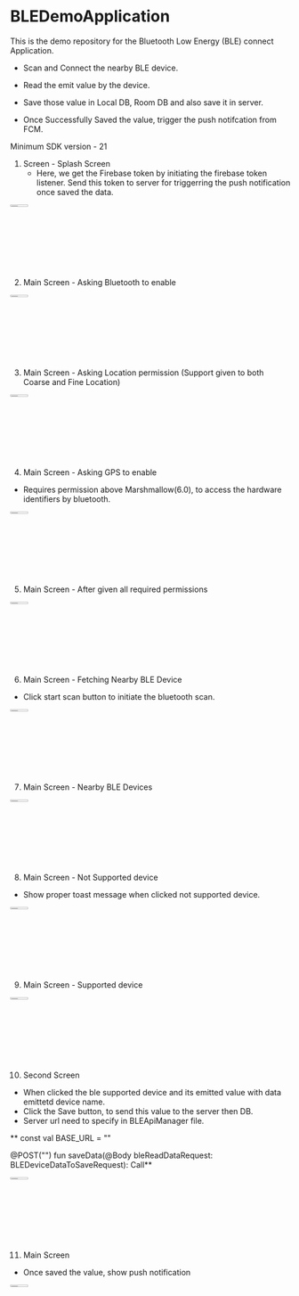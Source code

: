 # BLEDemoApplication

This is the demo repository for the Bluetooth Low Energy (BLE) connect Application.

- Scan and Connect the nearby BLE device.

- Read the emit value by the device.

- Save those value  in Local DB, Room DB and also save it in server.

- Once Successfully Saved the value, trigger the push notifcation from FCM.

Minimum SDK version - 21

1. Screen - Splash Screen 
	- Here, we get the Firebase token by initiating the firebase token listener. Send this token to server for triggerring the push notification once saved the data.
	
<img src="https://user-images.githubusercontent.com/94950611/195990441-95ec7218-3520-425d-b0d2-e72d7d374c82.png" width="25%" height="3%">

2. Main Screen - Asking Bluetooth to enable

<img src="https://user-images.githubusercontent.com/94950611/195990622-3a7a4fca-8cc5-4c7d-8d5c-16670bd4db9f.png" width="25%" height="3%">

3. Main Screen - Asking Location permission (Support given to both Coarse and Fine Location)

<img src="https://user-images.githubusercontent.com/94950611/195990696-7a9a6b2c-5e0c-457a-bdbd-3bfa09261ac7.png" width="25%" height="3%">

4. Main Screen - Asking GPS to enable
- Requires permission above Marshmallow(6.0), to access the hardware identifiers by bluetooth.

<img src="https://user-images.githubusercontent.com/94950611/195990922-15adc389-2ffa-4a78-9b7f-8892454348ea.png" width="25%" height="3%">

5. Main Screen - After given all required permissions

<img src="https://user-images.githubusercontent.com/94950611/195990963-dfeccd6a-6f68-4440-83a2-468aacff9230.png" width="25%" height="3%">

6. Main Screen - Fetching Nearby BLE Device
- Click start scan button to initiate the bluetooth scan.

<img src="https://user-images.githubusercontent.com/94950611/195991366-6fef43a5-5c54-457b-8ad8-419cc5d771e3.png" width="25%" height="3%">

7. Main Screen - Nearby BLE Devices

<img src="https://user-images.githubusercontent.com/94950611/195991444-19ff3ae0-0007-4c8b-9ec1-741c1e2b6a38.png" width="25%" height="3%">

8. Main Screen  - Not Supported device
- Show proper toast message when clicked not supported device.

<img src="https://user-images.githubusercontent.com/94950611/195991497-7dc07732-16f6-4793-9a73-4ae968224f89.png" width="25%" height="3%">

9. Main Screen - Supported device

<img src="https://user-images.githubusercontent.com/94950611/195992196-6bb0eff3-d13e-460d-a620-77ba1a766ffe.png" width="25%" height="3%">

10. Second Screen 
- When clicked the ble supported device and its emitted value with data emittetd device name.
- Click the Save button, to send this value to the server then DB.
- Server url need to specify in BLEApiManager file.

**
const val BASE_URL = ""
 
 @POST("")
 fun saveData(@Body bleReadDataRequest: BLEDeviceDataToSaveRequest): Call<CommonApiResponse>**

<img src="https://user-images.githubusercontent.com/94950611/195991581-89d82706-2e93-4bf5-87e9-93ba624e3a21.png" width="25%" height="3%">

11. Main Screen 	
- Once saved the value, show push notification

<img src="https://user-images.githubusercontent.com/94950611/195992087-1553d40f-378d-44a3-998d-8ed09f668544.png" width="25%" height="3%">
